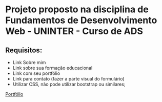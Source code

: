 # Projeto proposto na disciplina de Fundamentos de Desenvolvimento Web - UNINTER - Curso de ADS

## Requisitos:
- Link Sobre mim
- Link sobre sua formação educacional
- Link com seu portfólio
- Link para contato (fazer a parte visual do formulário)
- Utilizar CSS, não pode utilizar bootstrap ou similares;

[Portfólio](https://lenakirara.github.io/portfolio/index.html)  
